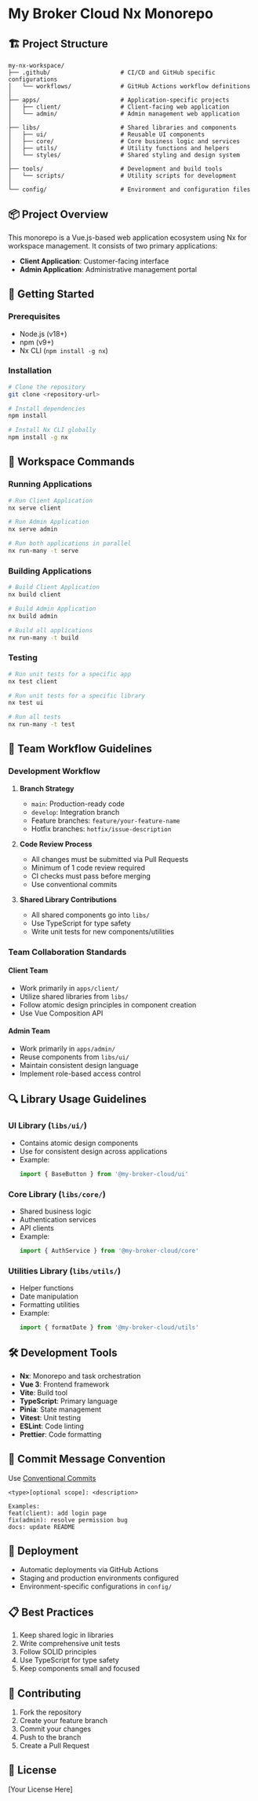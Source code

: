 # My Broker Cloud Nx Monorepo

## 🏗 Project Structure

```
my-nx-workspace/
├── .github/                    # CI/CD and GitHub specific configurations
│   └── workflows/              # GitHub Actions workflow definitions
│
├── apps/                       # Application-specific projects
│   ├── client/                 # Client-facing web application
│   └── admin/                  # Admin management web application
│
├── libs/                       # Shared libraries and components
│   ├── ui/                     # Reusable UI components
│   ├── core/                   # Core business logic and services
│   ├── utils/                  # Utility functions and helpers
│   └── styles/                 # Shared styling and design system
│
├── tools/                      # Development and build tools
│   └── scripts/                # Utility scripts for development
│
└── config/                     # Environment and configuration files
```

## 📦 Project Overview

This monorepo is a Vue.js-based web application ecosystem using Nx for workspace management. It consists of two primary applications:
- **Client Application**: Customer-facing interface
- **Admin Application**: Administrative management portal

## 🚀 Getting Started

### Prerequisites
- Node.js (v18+)
- npm (v9+)
- Nx CLI (`npm install -g nx`)

### Installation
```bash
# Clone the repository
git clone <repository-url>

# Install dependencies
npm install

# Install Nx CLI globally
npm install -g nx
```

## 🔧 Workspace Commands

### Running Applications
```bash
# Run Client Application
nx serve client

# Run Admin Application
nx serve admin

# Run both applications in parallel
nx run-many -t serve
```

### Building Applications
```bash
# Build Client Application
nx build client

# Build Admin Application
nx build admin

# Build all applications
nx run-many -t build
```

### Testing
```bash
# Run unit tests for a specific app
nx test client

# Run unit tests for a specific library
nx test ui

# Run all tests
nx run-many -t test
```

## 👥 Team Workflow Guidelines

### Development Workflow
1. **Branch Strategy**
   - `main`: Production-ready code
   - `develop`: Integration branch
   - Feature branches: `feature/your-feature-name`
   - Hotfix branches: `hotfix/issue-description`

2. **Code Review Process**
   - All changes must be submitted via Pull Requests
   - Minimum of 1 code review required
   - CI checks must pass before merging
   - Use conventional commits

3. **Shared Library Contributions**
   - All shared components go into `libs/`
   - Use TypeScript for type safety
   - Write unit tests for new components/utilities

### Team Collaboration Standards

#### Client Team
- Work primarily in `apps/client/`
- Utilize shared libraries from `libs/`
- Follow atomic design principles in component creation
- Use Vue Composition API

#### Admin Team
- Work primarily in `apps/admin/`
- Reuse components from `libs/ui/`
- Maintain consistent design language
- Implement role-based access control

## 🔍 Library Usage Guidelines

### UI Library (`libs/ui/`)
- Contains atomic design components
- Use for consistent design across applications
- Example:
  ```typescript
  import { BaseButton } from '@my-broker-cloud/ui'
  ```

### Core Library (`libs/core/`)
- Shared business logic
- Authentication services
- API clients
- Example:
  ```typescript
  import { AuthService } from '@my-broker-cloud/core'
  ```

### Utilities Library (`libs/utils/`)
- Helper functions
- Date manipulation
- Formatting utilities
- Example:
  ```typescript
  import { formatDate } from '@my-broker-cloud/utils'
  ```

## 🛠 Development Tools

- **Nx**: Monorepo and task orchestration
- **Vue 3**: Frontend framework
- **Vite**: Build tool
- **TypeScript**: Primary language
- **Pinia**: State management
- **Vitest**: Unit testing
- **ESLint**: Code linting
- **Prettier**: Code formatting

## 📝 Commit Message Convention

Use [Conventional Commits](https://www.conventionalcommits.org/)

```
<type>[optional scope]: <description>

Examples:
feat(client): add login page
fix(admin): resolve permission bug
docs: update README
```

## 🚧 Deployment

- Automatic deployments via GitHub Actions
- Staging and production environments configured
- Environment-specific configurations in `config/`

## 📋 Best Practices

1. Keep shared logic in libraries
2. Write comprehensive unit tests
3. Follow SOLID principles
4. Use TypeScript for type safety
5. Keep components small and focused

## 🤝 Contributing

1. Fork the repository
2. Create your feature branch
3. Commit your changes
4. Push to the branch
5. Create a Pull Request

## 📄 License

[Your License Here]

